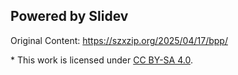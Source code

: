 ## Powered by Slidev

Original Content: <https://szxzip.org/2025/04/17/bpp/>

\* This work is licensed under [CC BY-SA 4.0](https://creativecommons.org/licenses/by-sa/4.0/).
